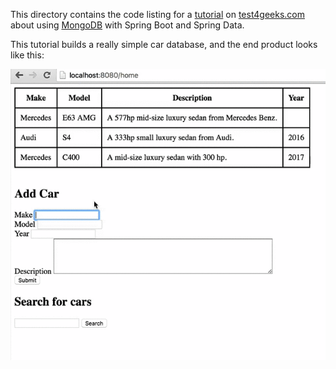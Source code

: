 
This directory contains the code listing for a
[tutorial](https://tests4geeks.com/tutorials/mongodb-with-spring-boot-and-spring-data/) 
on [test4geeks.com](http://tests4geeks.com/blog) about using
[MongoDB](http://mongodb.org) with Spring Boot and Spring Data. 

This tutorial builds a really simple car database, and the end product looks like this:

![car](animation.gif)
